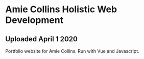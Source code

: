 # Amie Collins Holistic Web Development
## Uploaded April 1 2020

Portfolio website for Amie Collins.
Run with Vue and Javascript.